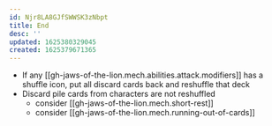 ```yaml
---
id: Njr8LA8GJfSWWSK3zNbpt
title: End
desc: ''
updated: 1625380329045
created: 1625379671365
---
```


- If any [[gh-jaws-of-the-lion.mech.abilities.attack.modifiers]] has a shuffle icon, put all discard cards back and reshuffle that deck
- Discard pile cards from characters are not reshuffled
  - consider [[gh-jaws-of-the-lion.mech.short-rest]]
  - consider [[gh-jaws-of-the-lion.mech.running-out-of-cards]]

